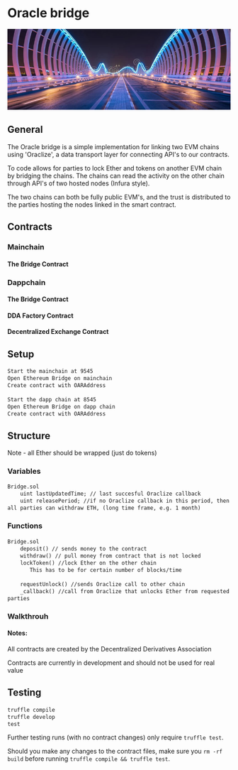 # Oracle bridge

![Bridge](./public/bridge.jpg)

## General

The Oracle bridge is a simple implementation for linking two EVM chains using 'Oraclize', a data transport layer for connecting API's to our contracts.  

To code allows for parties to lock Ether and tokens on another EVM chain by bridging the chains.  The chains can read the activity on the other chain through API's of two hosted nodes (Infura style).  

The two chains can both be fully public EVM's, and the trust is distributed to the parties hosting the nodes linked in the smart contract.  

## Contracts

### Mainchain
	
#### The Bridge Contract

### Dappchain

#### The Bridge Contract

#### DDA Factory Contract

#### Decentralized Exchange Contract


## Setup

	Start the mainchain at 9545
	Open Ethereum Bridge on mainchain
	Create contract with OARAddress

	Start the dapp chain at 8545
	Open Ethereum Bridge on dapp chain
	Create contract with OARAddress

## Structure

Note - all Ether should be wrapped (just do tokens)

### Variables

    Bridge.sol
        uint lastUpdatedTime; // last succesful Oraclize callback
        uint releasePeriod; //if no Oraclize callback in this period, then all parties can withdraw ETH, (long time frame, e.g. 1 month)


### Functions
    
    Bridge.sol
        deposit() // sends money to the contract
        withdraw() // pull money from contract that is not locked
        lockToken() //lock Ether on the other chain
           This has to be for certain number of blocks/time

        requestUnlock() //sends Oraclize call to other chain
        _callback() //call from Oraclize that unlocks Ether from requested parties



### Walkthrouh


#### Notes:

All contracts are created by the Decentralized Derivatives Association

Contracts are currently in development and should not be used for real value

## Testing
```
truffle compile
truffle develop
test
```

Further testing runs (with no contract changes) only require `truffle test`.

Should you make any changes to the contract files, make sure you `rm -rf build` before running `truffle compile && truffle test`.